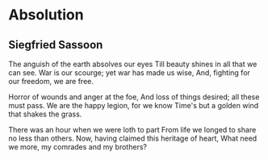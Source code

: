 # Absolution
## Siegfried Sassoon
The anguish of the earth absolves our eyes
Till beauty shines in all that we can see.
War is our scourge; yet war has made us wise,
And, fighting for our freedom, we are free.

Horror of wounds and anger at the foe,
And loss of things desired; all these must pass.
We are the happy legion, for we know
Time's but a golden wind that shakes the grass.

There was an hour when we were loth to part
From life we longed to share no less than others.
Now, having claimed this heritage of heart,
What need we more, my comrades and my brothers?